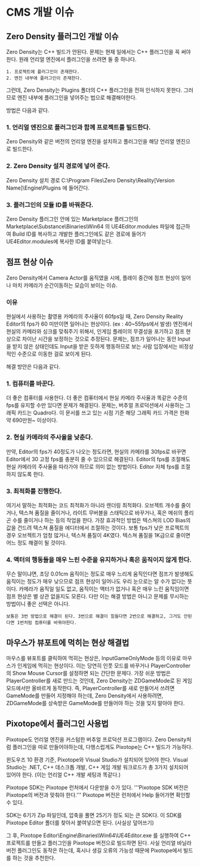# CMS 개발 이슈

## Zero Density 플러그인 개발 이슈

Zero Density는 C++ 빌드가 안된다. 문제는 현재 일에서는 C++ 플러그인을 꼭 써야 한다.
원래 언리얼 엔진에서 플러그인을 쓰려면 둘 중 하나다.
```
1. 프로젝트에 플러그인이 존재한다.
2. 엔진 내부에 플러그인이 존재한다.
```
그런데, Zero Density는 Plugins 폴더의 C++ 플러그인을 전혀 인식하지 못한다.
그러므로 엔진 내부에 플러그인을 넣어주는 법으로 해결해야한다.

방법은 다음과 같다.

### 1. 언리얼 엔진으로 플러그인과 함께 프로젝트를 빌드한다.
Zero Density와 같은 버전의 언리얼 엔진을 설치하고 플러그인을 해당 언리얼 엔진으로 빌드한다.

### 2. Zero Density 설치 경로에 넣어 준다.
Zero Density 설치 경로 C:\Program Files\Zero Density\Reality\[Version Name]\Engine\Plugins
에 들어간다.

### 3. 플러그인의 모듈 ID를 바꿔준다.
Zero Density 플러그인 안에 있는 Marketplace 플러그인의 Marketplace\Substance\Binaries\Win64 의 
UE4Editor.modules 파일에 접근하여 Build ID를 복사하고 개발한 플러그인에도 같은 경로에 들어가 UE4Editor.modules에 복사한 ID를 붙여넣는다.

## 점프 현상 이슈
Zero Density에서 Camera Actor를 움직였을 시에, 플레이 중간에 점프 현상이 일어나 마치 카메라가 순간이동하는 모습이 보이는 이슈.

### 이유
현실에서 사용하는 촬영용 카메라의 주사율이 60fps일 때, Zero Density Reality Editor의 fps가 60 미만이면 일어나는 현상이다. (ex : 40~55fps에서 발생)
엔진에서 현실의 카메라와 싱크를 맞춰주기 위해서, 인게임 플레이의 무결성을 포기하고 점프 현상으로 차이난 시간을 보정하는 것으로 추정된다.
문제는, 점프가 일어나는 동안 Input을 받지 않은 상태인데도 Input을 받은 듯하게 행동하므로 보는 사람 입장에서는 비정상적인 수준으로 이동한 걸로 보이게 된다.

해결 방안은 다음과 같다.

### 1. 컴퓨터를 바꾼다.
더 좋은 컴퓨터를 사용한다. 더 좋은 컴퓨터에서 현실 카메라 주사율과 똑같은 수준의 fps를 유지할 수만 있다면 문제가 해결된다.
문제는, 버추얼 프로덕션에서 사용하는 그래픽 카드는 Quadro다. 이 문서를 쓰고 있는 시점 기준 해당 그래픽 카드 가격은 한화 약 690만원~ 이상이다.

### 2. 현실 카메라의 주사율을 낮춘다.
만약, Editor의 fps가 40정도가 나오는 정도라면, 현실의 카메라를 30fps로 바꾸면 Editor에서 30 고정 fps를 충분히 줄 수 있으므로 해결된다.
Editor의 fps를 조절해도 현실 카메라의 주사율을 따라가야 하므로 의미 없는 방법이다. Editor 자체 fps를 조절하지 않도록 한다.

### 3. 최적화를 진행한다.
여기서 말하는 최적화는 코드 최적화가 아니라 렌더링 최적화다.
오브젝트 개수를 줄이거나, 텍스쳐 품질을 줄이거나, 라이트 무버블을 스태틱으로 바꾸거나, 혹은 메쉬의 폴리곤 수를 줄이거나 하는 등의 작업을 한다.
가장 효과적인 방법은 텍스쳐의 LOD Bias의 값을 건드려 텍스쳐 품질을 에디터에서 조절하는 것이다.
보통 fps가 낮은 프로젝트의 경우 오브젝트가 엄청 많거나, 텍스쳐 품질이 4K였다. 텍스쳐 품질을 1K급으로 줄이면 어느 정도 해결이 될 것이다.

### 4. 액터의 행동들을 매우 느린 수준을 유지하거나 혹은 움직이지 않게 한다.
무슨 말이냐면, 초당 0.01cm 움직이는 정도로 매우 느리게 움직인다면 점프가 발생해도 움직이는 정도가 매우 낮으므로 점프 현상이 일어나도 우리 눈으로는 알 수가 없다는 뜻이다.
카메라가 움직일 일도 없고, 움직이는 액터가 없거나 혹은 매우 느린 움직임이면 점프 현상은 별 상관 없을지도 모른다. 다만 이는 해결 방법은 아니고 문제를 무시하는 방법이니 좋은 선택은 아니다.

```
보통은 3번 방법으로 해결이 된다. 3번으로 해결이 힘들다면 2번으로 해결하고, 그거도 안된다면 1번처럼 컴퓨터를 바꿔야한다.
```

## 마우스가 뷰포트에 먹히는 현상 해결법

마우스를 뷰포트를 클릭하여 먹히는 현상은, InputGameOnlyMode 등의 이유로 마우스가 인게임에 먹히는 현상이다.
이는 당연히 인풋 모드를 바꾸거나 PlayerController의 Show Mouse Cursor를 설정하면 되는 간단한 문제다.
가장 쉬운 방법은 PlayerController를 새로 만드는 것인데, Zero Density는 ZDGameMode로 된 게임모드에서만 올바르게 동작한다.
즉, PlayerController를 새로 만들어서 쓰려면 GameMode를 만들어 지정해야 하는데,
Zero Density에서 사용하려면, ZDGameMode를 상속받은 GameMode를 만들어야 하는 것을 잊지 말아야 한다.

## Pixotope에서 플러그인 사용법

Pixotope도 언리얼 엔진을 커스텀한 버추얼 프로덕션 프로그램이다.
Zero Density처럼 플러그인을 따로 만들어야하는데, 다행스럽게도 Pixotope는 C++ 빌드가 가능하다.

윈도우즈 10 환경 기준, Pixotope와 Visual Studio가 설치되어 있어야 한다.
Visual Studio는 .NET, C++ 데스크톱 개발, C++ 게임 개발 워크로드가 총 3가지 설치되어 있어야 한다. (이는 언리얼 C++ 개발 세팅과 똑같다.)
 
Pixotope SDK는 Pixotope 런처에서 다운받을 수가 있다.
'''Pixotope SDK 버전은 Pixotope의 버전과 맞춰야 한다.''' Pixotope 버전은 런처에서 Help 들어가면 확인할 수 있다.

SDK는 6기가 Zip 파일인데, 압축을 풀면 25기가 정도 되는 큰 SDK다.
이 SDK를 Pixotope Editor 폴더를 찾아서 붙여넣으면 된다. (사실상 덮어쓰기)

그 후, Pixotope Editor\Engine\Binaries\Win64\UE4Editor.exe 를 실행하여 C++ 프로젝트를 만들고 플러그인을 Pixotope 버전으로 빌드하면 된다.
사실 언리얼 바닐라 버전 플러그인도 동작은 하는데, 혹시나 생길 오류의 가능성 때문에 Pixotope에서 빌드를 하는 것을 추천한다.


